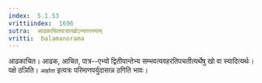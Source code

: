 ```yaml
---
index:  5.1.53
vrittiindex:  1696
sutra:  आढकाचितपात्रात्खोऽन्यतरस्याम्
vritti:  balamanorama 
---
```


आढकाचित। आढक, आचित, पात्र--एभ्यो द्वितीयान्तेभ्य सम्भवत्यवहरतिपचतीत्यर्थेषु खो वा स्यादित्यर्थः। पक्षे ठञिति। `आर्हाता` इत्यत्रः परिमाणपर्युदासान्न ठगिति भावः। 

